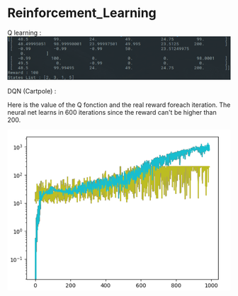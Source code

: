 # Reinforcement_Learning

Q learning :
![](q_learning.png)


DQN (Cartpole) :

Here is the value of the Q fonction and the real reward foreach iteration.
The neural net learns in 600 iterations since the reward can't be higher than 200.

![](dqn.png)

